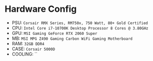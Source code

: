 # Hardware Config

- PSU: `Corsair RMX Series, RM750x, 750 Watt, 80+ Gold Certified`
- CPU: `Intel Core i7-10700K Desktop Processor 8 Cores @ 3.80GHz`
- GPU: `MSI Gaming GeForce RTX 2060 Super`
- MB: `MSI MPG Z490 Gaming Carbon WiFi Gaming Motherboard`
- RAM: `32GB DDR4`
- CASE: `Corsair 5000D`
- COOLING: ``
